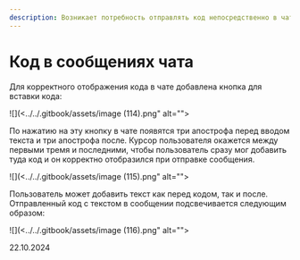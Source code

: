 ```yaml
---
description: Возникает потребность отправлять код непосредственно в чате
---
```


# Код в сообщениях чата

Для корректного отображения кода в чате добавлена кнопка для вставки кода:

![](<../../.gitbook/assets/image (114).png" alt=""><figcaption></figcaption></figure>

По нажатию на эту кнопку в чате появятся три апострофа перед вводом текста и три апострофа после. Курсор пользователя окажется между первыми тремя и последними, чтобы пользователь сразу мог добавить туда код и он корректно отобразился при отправке сообщения.

![](<../../.gitbook/assets/image (115).png" alt=""><figcaption></figcaption></figure>

Пользователь может добавить текст как перед кодом, так и после. Отправленный код с текстом в сообщении подсвечивается следующим образом:

![](<../../.gitbook/assets/image (116).png" alt=""><figcaption></figcaption></figure>

22.10.2024
